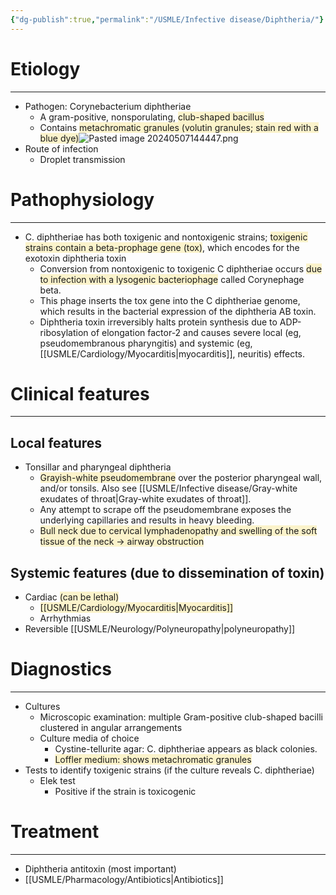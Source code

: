 ```yaml
---
{"dg-publish":true,"permalink":"/USMLE/Infective disease/Diphtheria/"}
---
```


# Etiology
---
- Pathogen: Corynebacterium diphtheriae
	- A gram-positive, nonsporulating, <span style="background:rgba(240, 200, 0, 0.2)">club-shaped bacillus </span>
	- Contains <span style="background:rgba(240, 200, 0, 0.2)">metachromatic granules (volutin granules; stain red with a blue dye)</span>![Pasted image 20240507144447.png](/img/user/appendix/Pasted%20image%2020240507144447.png)
- Route of infection 
	- Droplet transmission
# Pathophysiology
---
- C. diphtheriae has both toxigenic and nontoxigenic strains; <span style="background:rgba(240, 200, 0, 0.2)">toxigenic strains contain a beta-prophage gene (tox)</span>, which encodes for the exotoxin diphtheria toxin
	- Conversion from nontoxigenic to toxigenic C diphtheriae occurs <span style="background:rgba(240, 200, 0, 0.2)">due to infection with a lysogenic bacteriophage</span> called Corynephage beta.  
	- This phage inserts the tox gene into the C diphtheriae genome, which results in the bacterial expression of the diphtheria AB toxin.  
	- Diphtheria toxin irreversibly halts protein synthesis due to ADP-ribosylation of elongation factor-2 and causes severe local (eg, pseudomembranous pharyngitis) and systemic (eg, [[USMLE/Cardiology/Myocarditis\|myocarditis]], neuritis) effects.
# Clinical features
---
## Local features
- Tonsillar and pharyngeal diphtheria
	- <span style="background:rgba(240, 200, 0, 0.2)">Grayish-white pseudomembrane</span> over the posterior pharyngeal wall, and/or tonsils. Also see [[USMLE/Infective disease/Gray-white exudates of throat\|Gray-white exudates of throat]].
	- Any attempt to scrape off the pseudomembrane exposes the underlying capillaries and results in heavy bleeding.
	- <span style="background:rgba(240, 200, 0, 0.2)">Bull neck due to cervical lymphadenopathy and swelling of the soft tissue of the neck → airway obstruction</span>
## Systemic features (due to dissemination of toxin)
- Cardiac <span style="background:rgba(240, 200, 0, 0.2)">(can be lethal)</span>
	- <span style="background:rgba(240, 200, 0, 0.2)">[[USMLE/Cardiology/Myocarditis\|Myocarditis]]</span>
	- Arrhythmias
- Reversible [[USMLE/Neurology/Polyneuropathy\|polyneuropathy]]
# Diagnostics
---
- Cultures
	- Microscopic examination: multiple Gram-positive club-shaped bacilli clustered in angular arrangements
	- Culture media of choice
		- Cystine-tellurite agar: C. diphtheriae appears as black colonies.
		- <span style="background:rgba(240, 200, 0, 0.2)">Loffler medium: shows metachromatic granules</span>
- Tests to identify toxigenic strains (if the culture reveals C. diphtheriae)
	- Elek test
		- Positive if the strain is toxicogenic
# Treatment
---
- Diphtheria antitoxin (most important)
- [[USMLE/Pharmacology/Antibiotics\|Antibiotics]]
